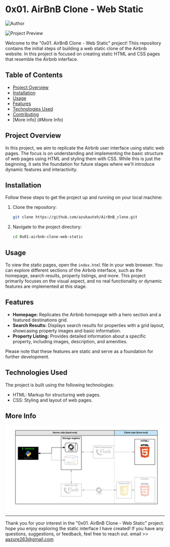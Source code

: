 
# 0x01. AirBnB Clone - Web Static                                               
 
 ![Author](https://img.shields.io/badge/Author-Azuka%20Uteh-blue.svg)




![Project Preview](https://github.com/azukauteh/AirBnB_clone/web_static/images/icon.png)



Welcome to the "0x01. AirBnB Clone - Web Static" project! Thiis repository contains the initial steps of building a web static clone of the Airbnb website. In this project is focused on creating static HTML and CSS pages that resemble the Airbnb interface.

## Table of Contents

- [Project Overview](#project-overview)
- [Installation](#installation)
- [Usage](#usage)
- [Features](#features)
- [Technologies Used](#technologies-used)
- [Contributing](#contributing)
- [More info] (#More Info)

## Project Overview

In this project, we aim to replicate the Airbnb user interface using static web pages. The focus is on understanding and implementing the basic structure of web pages using HTML and styling them with CSS. While this is just the beginning, it sets the foundation for future stages where we'll introduce dynamic features and interactivity.

## Installation

Follow these steps to get the project up and running on your local machine:

1. Clone the repository:
   ```bash
   git clone https://github.com/azukauteh/AirBnB_clone.git
   ```

2. Navigate to the project directory:
   ```bash
   cd 0x01-airbnb-clone-web-static
   ```

## Usage

To view the static pages, open the `index.html` file in your web browser. You can explore different sections of the Airbnb interface, such as the homepage, search results, property listings, and more. This project primarily focuses on the visual aspect, and no real functionality or dynamic features are implemented at this stage.

## Features

- **Homepage:** Replicates the Airbnb homepage with a hero section and a featured destinations grid.
- **Search Results:** Displays search results for properties with a grid layout, showcasing property images and basic information.
- **Property Listing:** Provides detailed information about a specific property, including images, description, and amenities.

Please note that these features are static and serve as a foundation for further development.

## Technologies Used

The project is built using the following technologies:

- HTML: Markup for structuring web pages.
- CSS: Styling and layout of web pages.

## More Info

![Alt text](image-1.png)


---

Thank you for your interest in the "0x01. AirBnB Clone - Web Static" project. hope you enjoy exploring the static interface I have created! If you have any questions, suggestions, or feedback, feel free to reach out. email >> aazure263@gmail.com
```
